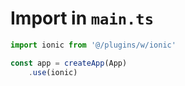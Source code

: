 # Import in `main.ts`
```javascript
import ionic from '@/plugins/w/ionic'

const app = createApp(App)
	.use(ionic)
```


